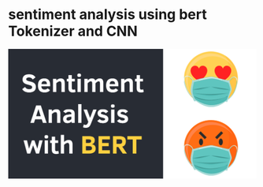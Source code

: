# sentiment analysis using bert Tokenizer and CNN
<p align="center">
  <img src="https://github.com/AliNajafi1998/SA_with_bert_tokenizer/blob/main/social-image.png" />
</p>
